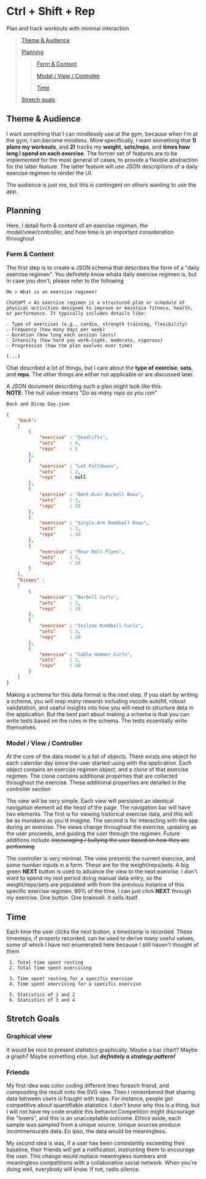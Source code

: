 # Ctrl + Shift + Rep
Plan and track workouts with minimal interaction

>  [Theme & Audience](#theme--audience)
>
>  [Planning](#planning)
>> [Form & Content](#form--content)
>> 
>> [Model / View / Controller](#model--view--controller)
>>
>> [Time](#time)
>>
>
> [Stretch goals](#stretch-goals)

## Theme & Audience
I want something that I can mindlessly use at the gym, because when I'm at the gym, I am become mindless. More specifically, I want something that **1)** **plans my workouts**, and **2)** tracks my **weight**, **sets/reps**, and **times how long I spend on each exercise**. The former set of features are to be implemented for the most general of cases, to provide a flexible abstraction for the latter feature. The latter feature will use JSON descriptions of a daily exercise regimen to render the UI.

The audience is just me, but this is contingent on others wanting to use the app.

## Planning
Here, I detail form & content of an exercise regimen, the model/view/controller, and how time is an important consideration throughout

### Form & Content
The first step is to create a JSON schema that describes the form of a "daily exercise regimen". You definitely know whata daily exercise regimen is, but in case you don't, please refer to the following

```
Me > What is an exercise regimen?

ChatGPT > An exercise regimen is a structured plan or schedule of physical activities designed to improve or maintain fitness, health, or performance. It typically includes details like:

- Type of exercises (e.g., cardio, strength training, flexibility)
- Frequency (how many days per week)
- Duration (how long each session lasts)
- Intensity (how hard you work—light, moderate, vigorous)
- Progression (how the plan evolves over time)

[...]
```

Chat described a lot of things, but I care about the **type of exercise**, **sets**, and **reps**. The other things are either not applicable or are discussed later. 

A JSON document describing such a plan might look like this.\
**NOTE**: The null value means *"Do as many reps as you can"*

```Back and Bicep Day.json```
```json
{ 
    "back":
    [
        {
            "exercise" : "Deadlifts",
            "sets"     : 4,
            "reps"     : 5
        },
        {
            "exercise" : "Lat Pulldowns",
            "sets"     : 3,
            "reps"     : null
        },
        {
            "exercise" : "Bent-Over Barbell Rows",
            "sets"     : 3,
            "reps"     : 10
        },
        {
            "exercise" : "Single-Arm Dumbbell Rows",
            "sets"     : 3,
            "reps"     : 10
        },
        {
            "exercise" : "Rear Delt Flyes",
            "sets"     : 3,
            "reps"     : 10
        }
    ],
    "biceps" :
    [
        {
            "exercise" : "Barbell Curls",
            "sets"     : 3,
            "reps"     : 10
        },
        {
            "exercise" : "Incline Dumbbell Curls",
            "sets"     : 3,
            "reps"     : 10
        },
        {
            "exercise" : "Cable Hammer Curls",
            "sets"     : 3,
            "reps"     : 10
        }
    ]
}
```

Making a schema for this data format is the next step. If you start by writing a schema, you will reap many rewards including vscode autofill, robust validatation, and useful insights into how you will need to structure data in the application. But the best part about making a schema is that you can write tests based on the rules in the schema. The tests essentially write themselves. 

### Model / View / Controller
At the core of the data model is a list of objects. There exists one object for each calendar day since the user started using with the application. Each object contains an exercise regimen object, and a clone of that exercise regimen. The clone contains additional properties that are collected throughout the exercise. These additional properties are detailed in the controller section

The view will be very simple. Each view will persistent an identical navigation element ad the head of the page. The navigation bar will have two elements. The first is for viewing historical exercise data, and this will be as mundane as you'd imagine. The second is for interacting with the app during an exercise. The views change throughout the exercise, updating as the user proceeds, and guiding the user through the regimen. Future additions include ~~encouraging / bullying the user based on how they are performing~~

The controller is very minimal. The view presents the current exercise, and some number inputs in a form. These are for the weight/reps/sets. A big green **NEXT** button is used to advance the view to the next exercise. I don't want to spend my rest period doing manual data entry, so the weight/reps/sets are populated with from the previous instance of this specific exercise regimen. 99% of the time, I can just click **NEXT** through my exercise. One button. One braincell. It sells itself. 

## Time 
Each time the user clicks the next button, a timestamp is recorded. These timesteps, if properly recorded, can be used to derive many useful values, some of which I have not enumerated here because I still haven't thought of them

```
 1. Total time spent resting 
 2. Total time spent exercising 

 3. Time spent resting for a specific exercise
 4. Time spent exercising for a specific exercise

 5. Statistics of 1 and 2
 6. Statistics of 3 and 4
 ```

## Stretch Goals

### Graphical view 
It would be nice to present statistics graphically. Maybe a bar chart? Maybe a graph? Maybe something else, but ***definitely a strategy pattern!*** 

### Friends 
My first idea was color coding different lines foreach friend, and compositing the result onto the SVG view. Then I remembered that sharing data between users is fraught with traps. For instance, people get competitive about quantifiable statistics. I don't know why this is a thing, but I will not have my code enable this behavior.Competition might discourage the "losers", and this is an unacceptable outcome. Ethics aside, each sample was sampled from a unique source. Unique sources produce incommensurate data. Eo ipso, the data would be meaningless.

My second idea is was, if a user has been consistently exceeding their baseline, their friends will get a notification, instructing them to encourage the user. This change would replace meaningless numbers and meaningless competitions with a collaborative social network. When you're doing well, everybody will know. If not, radio silence. 
